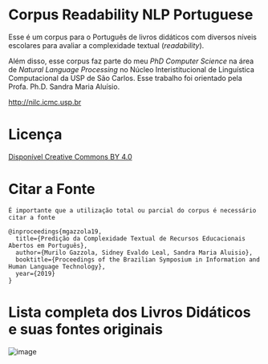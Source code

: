 # Corpus Readability NLP Portuguese
Esse é um corpus para o Português de livros didáticos com diversos níveis escolares para avaliar a complexidade textual (_readability_).

Além disso, esse corpus faz parte do meu _PhD Computer Science_ na área de _Natural Language Processing_ no Núcleo Interistitucional de Linguística Computacional da USP de São Carlos. Esse trabalho foi orientado pela Profa. Ph.D. Sandra Maria Aluísio.

http://nilc.icmc.usp.br

# Licença
[Disponível Creative Commons BY 4.0](https://creativecommons.org/licenses/by/4.0/)

# Citar a Fonte
`É importante que a utilização total ou parcial do corpus é necessário citar a fonte`
````
@inproceedings{mgazzola19,
  title={Predição da Complexidade Textual de Recursos Educacionais Abertos em Português},
  author={Murilo Gazzola, Sidney Evaldo Leal, Sandra Maria Aluisio},
  booktitle={Proceedings of the Brazilian Symposium in Information and Human Language Technology},
  year={2019}
}
````
# Lista completa dos Livros Didáticos e suas fontes originais
![image](https://user-images.githubusercontent.com/821242/62334509-56774400-b49e-11e9-8c00-7d3fc6c49f63.png)
